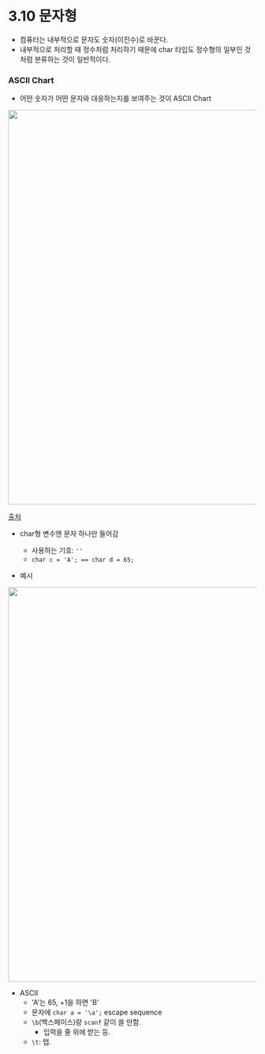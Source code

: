 # 3.10 문자형

* 컴퓨터는 내부적으로 문자도 숫자(이진수)로 바꾼다.
* 내부적으로 처리할 때 정수처럼 처리하기 때문에 char 타입도 정수형의 일부인 것처럼 분류하는 것이 일반적이다.

### ASCII Chart
* 어떤 숫자가 어떤 문자와 대응하는지를 보여주는 것이 ASCII Chart

<img src="https://github.com/uber9ma/following_C/blob/master/images/chapter3/data16.png?raw=true" width="800">

[출처](https://ko.cppreference.com/w/cpp/language/ascii)

* char형 변수엔 문자 하나만 들어감
    - 사용하는 기호: `''`
    - `char c = 'A'; == char d = 65;`
    
* 예시
<img src="https://github.com/uber9ma/following_C/blob/master/images/chapter3/data16.png?raw=true" width="800">

* ASCII
    - 'A'는 65, +1을 하면 'B'
    - 문자에 `char a = '\a';` escape sequence
    - `\b`(백스페이스)랑 `scanf` 같이 쓸 만함.
        - 입력을 줄 위에 받는 등.
    - `\t`: 탭.